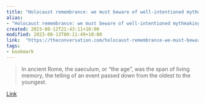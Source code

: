 ```yaml
---
title: "Holocaust remembrance: we must beware of well-intentioned mythmaking as events pass out of living memory"
alias:
- "Holocaust remembrance: we must beware of well-intentioned mythmaking as events pass out of living memory"
created: 2023-08-12T21:43:11+10:00
modified: 2023-08-13T00:11:49+10:00
link:  "https://theconversation.com/holocaust-remembrance-we-must-beware-of-well-intentioned-mythmaking-as-events-pass-out-of-living-memory-198548"
tags:
- bookmark
---
```


> In ancient Rome, the saeculum, or “the age”, was the span of living memory, the telling of an event passed down from the oldest to the youngest.

[Link](https://theconversation.com/holocaust-remembrance-we-must-beware-of-well-intentioned-mythmaking-as-events-pass-out-of-living-memory-198548)